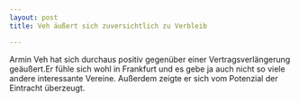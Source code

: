 ```yaml
---
layout: post
title: Veh äußert sich zuversichtlich zu Verbleib

---
```


Armin Veh hat sich durchaus positiv gegenüber einer Vertragsverlängerung geäußert.Er fühle sich wohl in Frankfurt und es gebe ja auch nicht so viele andere interessante Vereine. Außerdem zeigte er sich vom Potenzial der Eintracht überzeugt. 


